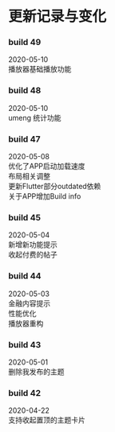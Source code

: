 # 更新记录与变化

### build 49
2020-05-10  
播放器基础播放功能  

### build 48
2020-05-10  
umeng 统计功能  

### build 47
2020-05-08  
优化了APP启动加载速度  
布局相关调整  
更新Flutter部分outdated依赖  
关于APP增加Build info

### build 45
2020-05-04  
新增新功能提示   
收起付费的帖子 

### build 44
2020-05-03  
金融内容提示  
性能优化  
播放器重构  

### build 43
2020-05-01  
删除我发布的主题  

### build 42
2020-04-22  
支持收起置顶的主题卡片  
